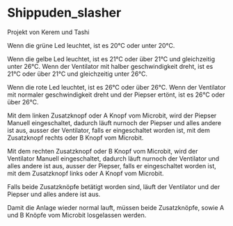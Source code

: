 # Shippuden_slasher
Projekt von Kerem und Tashi

Wenn die grüne Led leuchtet, ist es 20°C oder unter 20°C.

Wenn die gelbe Led leuchtet, ist es 21°C oder über 21°C und gleichzeitig unter 26°C.
Wenn der Ventilator mit halber geschwindigkeit dreht, ist es 21°C oder über 21°C und gleichzeitig unter 26°C.

Wenn die rote Led leuchtet, ist es 26°C oder über 26°C. 
Wenn der Ventilator mit normaler geschwindigkeit dreht und der Piepser ertönt, ist es 26°C oder über 26°C.

Mit dem linken Zusatzknopf oder A Knopf vom Microbit, wird der Piepser Manuell eingeschaltet, dadurch läuft nurnoch der Piepser und alles andere ist aus, ausser der Ventilator, falls er eingeschaltet worden ist, mit dem Zusatzknopf rechts oder B Knopf vom Microbit.

Mit dem rechten Zusatzknopf oder B Knopf vom Microbit, wird der Ventilator Manuell eingeschaltet, dadurch läuft nurnoch der Ventilator und alles andere ist aus, ausser der Piepser, falls er eingeschaltet worden ist, mit dem Zusatzknopf links oder A Knopf vom Microbit.

Falls beide Zusatzknöpfe betätigt worden sind, läuft der Ventilator und der Piepser und alles andere ist aus.

Damit die Anlage wieder normal lauft, müssen beide Zusatzknöpfe, sowie A und B Knöpfe vom Microbit losgelassen werden. 

